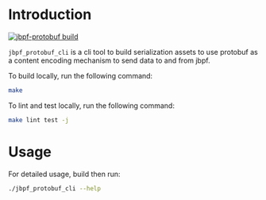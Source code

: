 # Introduction
[![jbpf-protobuf build](https://github.com/microsoft/jbpf-protobuf/actions/workflows/workflow.yaml/badge.svg?branch=main)](https://github.com/microsoft/jbpf-protobuf/actions/workflows/workflow.yaml)

`jbpf_protobuf_cli` is a cli tool to build serialization assets to use protobuf as a content encoding mechanism to send data to and from jbpf.

To build locally, run the following command:
```sh
make
```

To lint and test locally, run the following command:
```sh
make lint test -j
```

# Usage

For detailed usage, build then run:
```sh
./jbpf_protobuf_cli --help
```
